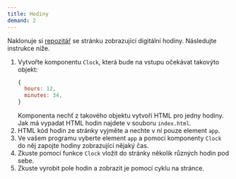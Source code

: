 ```yaml
---
title: Hodiny
demand: 2
---
```


Naklonuje si [repozitář](https://github.com/Czechitas-podklady-WEB/hodiny-zadani) se stránku zobrazující digitální hodiny. Následujte instrukce níže.

1. Vytvořte komponentu `Clock`, která bude na vstupu očekávat takovýto objekt:
   ```js
   {
     hours: 12,
     minutes: 34,
   }
   ```
   Komponenta nechť z takového objektu vytvoří HTML pro jedny hodiny. Jak má vypadat HTML hodin najdete v souboru `index.html`.
1. HTML kód hodin ze stránky vyjměte a nechte v ní pouze element `app`.
1. Ve vašem programu vyberte element `app` a pomocí komponenty `Clock` do něj zapojte hodiny zobrazující nějaký čas.
1. Zkuste pomocí funkce `Clock` vložit do stránky několik různých hodin pod sebe.
1. Zkuste vyrobit pole hodin a zobrazit je pomocí cyklu na stránce.
